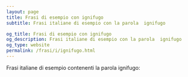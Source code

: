 ```yaml
---
layout: page
title: Frasi di esempio con ignifugo 
subtitle: Frasi italiane di esempio con la parola  ignifugo

og_title: Frasi di esempio con ignifugo 
og_description: Frasi italiane di esempio con la parola  ignifugo
og_type: website
permalink: /frasi/i/ignifugo.html
---
```


Frasi italiane di esempio contenenti la parola ignifugo:


